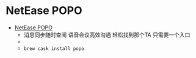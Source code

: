 # NetEase POPO
- [NetEase POPO](http://popo.netease.com/)
  -  消息同步随时查阅 语音会议高效沟通 轻松找到那个TA 只需要一个入口
  - 
  - `brew cask install popo`
